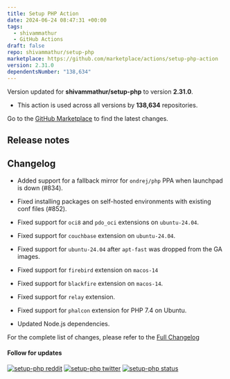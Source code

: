```yaml
---
title: Setup PHP Action
date: 2024-06-24 08:47:31 +00:00
tags:
  - shivammathur
  - GitHub Actions
draft: false
repo: shivammathur/setup-php
marketplace: https://github.com/marketplace/actions/setup-php-action
version: 2.31.0
dependentsNumber: "138,634"
---
```



Version updated for **shivammathur/setup-php** to version **2.31.0**.
- This action is used across all versions by **138,634** repositories.

Go to the [GitHub Marketplace](https://github.com/marketplace/actions/setup-php-action) to find the latest changes.

## Release notes

## Changelog

- Added support for a fallback mirror for `ondrej/php` PPA when launchpad is down (#834).

- Fixed installing packages on self-hosted environments with existing conf files (#852).

- Fixed support for `oci8` and `pdo_oci` extensions on `ubuntu-24.04`.

- Fixed support for `couchbase` extension on `ubuntu-24.04`.

- Fixed support for `ubuntu-24.04` after `apt-fast` was dropped from the GA images.

- Fixed support for `firebird` extension on `macos-14`

- Fixed support for `blackfire` extension on `macos-14`.

- Fixed support for `relay` extension.

- Fixed support for `phalcon` extension for PHP 7.4 on Ubuntu.

- Updated Node.js dependencies.

For the complete list of changes, please refer to the [Full Changelog](https://github.com/shivammathur/setup-php/compare/2.30.5...2.31.0)

<p>
  <h4>Follow for updates</h4>
  <a href="https://reddit.com/r/setup_php" title="setup-php reddit"><img alt="setup-php reddit" src="https://img.shields.io/badge/reddit-join-FF5700?logo=reddit&logoColor=FF5700&labelColor=555555"></a>
  <a href="https://twitter.com/setup_php" title="setup-php twitter"><img alt="setup-php twitter" src="https://img.shields.io/badge/twitter-follow-1DA1F2?logo=twitter&logoColor=1DA1F2&labelColor=555555"></a>
  <a href="https://status.setup-php.com" title="setup-php status"><img alt="setup-php status" src="https://img.shields.io/badge/status-subscribe-28A745?logo=statuspage&logoColor=28A745&labelColor=555555"></a>
</p>
